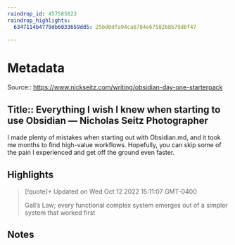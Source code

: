 ```yaml
---
raindrop_id: 457585823
raindrop_highlights:
  6347114b4779db6033659dd5: 25bd0dfa94ca6784e67582b8b79dbf47

---
```


# Metadata
Source:: https://www.nickseitz.com/writing/obsidian-day-one-starterpack

Title:: Everything I wish I knew when starting to use Obsidian — Nicholas Seitz Photographer
---

I made plenty of mistakes when starting out with Obsidian.md, and it took me months to find high-value workflows. Hopefully, you can skip some of the pain I experienced and get off the ground even faster.

## Highlights

> [!quote]+ Updated on Wed Oct 12 2022 15:11:07 GMT-0400
>
> Gall’s Law; every functional complex system emerges out of a simpler system that worked first
## Notes
